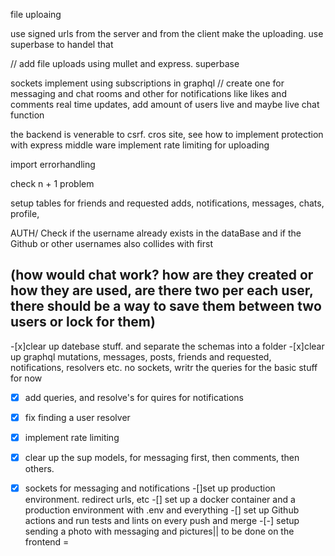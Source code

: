file uploaing 

use signed urls from the server and from the client make the uploading. use superbase to handel that


// add file uploads using mullet 
and express. superbase

sockets
implement using subscriptions in graphql
// create one for messaging and chat rooms and other for notifications like likes and comments
real time updates, add amount of users live and maybe live chat function

the backend is venerable to csrf. cros site, see how to implement protection with express middle ware
implement rate limiting for uploading

import errorhandling 

check n + 1 problem 

setup tables for friends and requested adds, notifications, messages, chats, profile, 

AUTH/ Check if the username already exists in the dataBase and if the Github or other usernames also collides with first

(how would chat work? how are they created or how they are used, are there two per each user, there should be a way to save them between two users or lock for them)
-----------------------------------
-[x]clear up datebase stuff. and separate the schemas into a folder
-[x]clear up graphql mutations, messages, posts, friends and requested, notifications, resolvers etc. no sockets, writr 
the queries for the basic stuff for now 
-[x] add queries, and resolve's for quires for notifications 
-[x] fix finding a user resolver
-[x] implement rate limiting 
-[x] clear up the sup models, for messaging first, then comments, then others.
-[x] sockets for messaging and notifications
-[]set up production environment. redirect urls, etc
-[] set up a docker container and a production environment with .env and everything
-[] set up Github actions and run tests and lints on every push and merge 
-[-] setup sending a photo with messaging and pictures|| to be done on the frontend 
=


